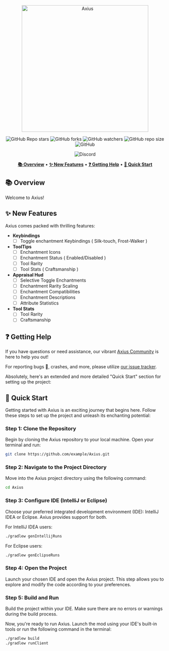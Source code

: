 <div align="center">
  <a href="https://img.shields.io/discord/579573155388063744?link=https%3A%2F%2Fdiscord.gg%2FvdBCFwdBFv">
    <img src="https://cdn.discordapp.com/attachments/1001194875464728687/1140705061450829906/68747470733a2f2f7777772e67756172647371756172652e636f6d2f68756266732f4c6f676f732f50726f47756172642d4c6f676f2d456d61696c2e706e67.png" alt="Axius" width="400">
  </a>
</div>

<div align="center">

![GitHub Repo stars](https://img.shields.io/github/stars/Diaxium/Axius)
![GitHub forks](https://img.shields.io/github/forks/Diaxium/Axius)
![GitHub watchers](https://img.shields.io/github/watchers/Diaxium/Axius)
![GitHub repo size](https://img.shields.io/github/repo-size/Diaxium/Axius)
![GitHub](https://img.shields.io/github/license/Diaxium/Axius)


</div>

<div align="center">

![Discord](https://img.shields.io/discord/579573155388063744?link=https%3A%2F%2Fdiscord.gg%2FvdBCFwdBFv)


</div>

<p align="center">
  <a href="#-overview"><b>📚 Overview</b></a> •
  <a href="#-new-features"><b>✨ New Features</b></a> •
  <a href="#-getting-help"><b>❓ Getting Help</b></a> •
  <a href="#-quick-start"><b>🚀 Quick Start</b></a>
</p>

## 📚 Overview

Welcome to Axius!

## ✨ New Features

Axius comes packed with thrilling features:

- **Keybindings**
  - [ ] Toggle enchantment Keybindings ( Silk-touch, Frost-Walker )
- **ToolTips**
  - [ ] Enchantment Icons
  - [ ] Enchantment Status ( Enabled/Disabled )
  - [ ] Tool Rarity
  - [ ] Tool Stats ( Craftsmanship )
- **Appraisal Hud**
  - [ ] Selective Toggle Enchantments
  - [ ] Enchantment Rarity Scaling
  - [ ] Enchantment Compatibilities
  - [ ] Enchantment Descriptions
  - [ ] Attribute Statistics
- **Tool Stats**
  - [ ] Tool Rarity
  - [ ] Craftsmanship

## ❓ Getting Help

If you have questions or need assistance, our vibrant [Axius Community](https://community.example.com/Axius) is here to help you out!

For reporting bugs 🐛, crashes, and more, please utilize [our issue tracker](https://github.com/example/Axius/issues).

Absolutely, here's an extended and more detailed "Quick Start" section for setting up the project:

## 🚀 Quick Start

Getting started with Axius is an exciting journey that begins here. Follow these steps to set up the project and unleash its enchanting potential:

### Step 1: Clone the Repository

Begin by cloning the Axius repository to your local machine. Open your terminal and run:

```bash
git clone https://github.com/example/Axius.git
```

### Step 2: Navigate to the Project Directory

Move into the Axius project directory using the following command:

```bash
cd Axius
```

### Step 3: Configure IDE (IntelliJ or Eclipse)

Choose your preferred integrated development environment (IDE): IntelliJ IDEA or Eclipse. Axius provides support for both.

For IntelliJ IDEA users:

```bash
./gradlew genIntellijRuns
```

For Eclipse users:

```bash
./gradlew genEclipseRuns
```

### Step 4: Open the Project

Launch your chosen IDE and open the Axius project. This step allows you to explore and modify the code according to your preferences.

### Step 5: Build and Run

Build the project within your IDE. Make sure there are no errors or warnings during the build process.

Now, you're ready to run Axius. Launch the mod using your IDE's built-in tools or run the following command in the terminal:

```bash
./gradlew build
./gradlew runClient
```